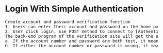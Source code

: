 # Login With Simple Authentication
<pre>
Create account and password verification function
1. Users can enter their account and password on the home page.
2. User click login, use POST method to connect to [Authentication URL-signin], the back-end program of authentication URL will get
The back-end program of the verification site will get the account and password entered by the user and perform the following verification procedures.
a. If the account number and password are both test, it means the authentication is successful and the user will be directed to the [Success Page URL-member].
b. If either the account number or password is wrong, it means the authentication failed and the user will be directed to the [Fail page URL-error].
</pre>
